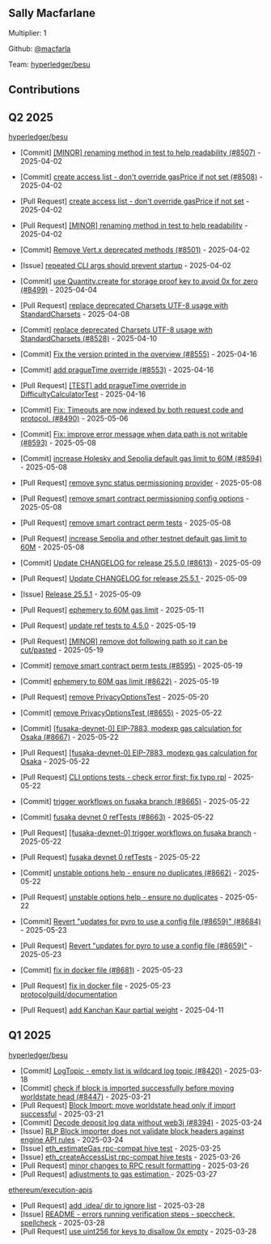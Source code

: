 
## Sally Macfarlane
Multiplier: 1

Github: [@macfarla](https://github.com/macfarla)

Team: [hyperledger/besu](https://github.com/hyperledger/besu/pulls?q=author%3Amacfarla)

## Contributions

## Q2 2025


[hyperledger/besu](https://github.com/hyperledger/besu)
* [Commit] [[MINOR] renaming method in test to help readability (#8507)](https://github.com/hyperledger/besu/commit/e6a67eb76b231714c38ca03978171021fef0ca01) - 2025-04-02
* [Commit] [create access list - don't override gasPrice if not set (#8508)](https://github.com/hyperledger/besu/commit/4930ba692d897358274934fa099ee77b62a0ca46) - 2025-04-02
* [Pull Request] [create access list - don't override gasPrice if not set](https://github.com/hyperledger/besu/pull/8508) - 2025-04-02
* [Pull Request] [[MINOR] renaming method in test to help readability](https://github.com/hyperledger/besu/pull/8507) - 2025-04-02
* [Commit] [Remove Vert.x deprecated methods (#8501)](https://github.com/hyperledger/besu/commit/4cfcce7807e0bcd4005c8e14d8f3e9bcb1209727) - 2025-04-02
* [Issue] [repeated CLI args should prevent startup](https://github.com/hyperledger/besu/issues/8505) - 2025-04-02
* [Commit] [use Quantity.create for storage proof key to avoid 0x for zero (#8499)](https://github.com/hyperledger/besu/commit/2afb161a70bbce95866be0eba8115d21112b7b03) - 2025-04-04
* [Pull Request] [replace deprecated Charsets UTF-8 usage with StandardCharsets](https://github.com/hyperledger/besu/pull/8528) - 2025-04-08
* [Commit] [replace deprecated Charsets UTF-8 usage with StandardCharsets (#8528)](https://github.com/hyperledger/besu/commit/ec8b22afc83237a7819bf6db61287a091d934c7b) - 2025-04-10

* [Commit] [Fix the version printed in the overview (#8555)](https://github.com/hyperledger/besu/commit/442e8f366950dea8624ea757b91fbacec11d604c) - 2025-04-16
* [Commit] [add pragueTime override (#8553)](https://github.com/hyperledger/besu/commit/c981ff8359bb888428b263314add6d4e68e07f76) - 2025-04-16
* [Pull Request] [[TEST] add pragueTime override in DifficultyCalculatorTest](https://github.com/hyperledger/besu/pull/8553) - 2025-04-16
* [Commit] [Fix: Timeouts are now indexed by both request code and protocol. (#8490)](https://github.com/hyperledger/besu/commit/0d83525f59b69259663ee9521304a439c24123f0) - 2025-05-06
* [Commit] [Fix: improve error message when data path is not writable (#8593)](https://github.com/hyperledger/besu/commit/ac95f88e7e229d15b95d638d1d8bf02a84315500) - 2025-05-08
* [Commit] [increase Holesky and Sepolia default gas limit to 60M (#8594)](https://github.com/hyperledger/besu/commit/43d927e32487d0aef0f0abd1636eec19c9563974) - 2025-05-08
* [Pull Request] [remove sync status permissioning provider](https://github.com/hyperledger/besu/pull/8598) - 2025-05-08
* [Pull Request] [remove smart contract permissioning config options](https://github.com/hyperledger/besu/pull/8597) - 2025-05-08
* [Pull Request] [remove smart contract perm tests](https://github.com/hyperledger/besu/pull/8595) - 2025-05-08
* [Pull Request] [increase Sepolia and other testnet default gas limit to 60M](https://github.com/hyperledger/besu/pull/8594) - 2025-05-08
* [Commit] [Update CHANGELOG for release 25.5.0  (#8613)](https://github.com/hyperledger/besu/commit/993a0fc466cd64f4a8b05b4f9d57111a8d379249) - 2025-05-09
* [Pull Request] [Update CHANGELOG for release 25.5.1 ](https://github.com/hyperledger/besu/pull/8613) - 2025-05-09
* [Issue] [Release 25.5.1](https://github.com/hyperledger/besu/issues/8610) - 2025-05-09
* [Pull Request] [ephemery to 60M gas limit](https://github.com/hyperledger/besu/pull/8622) - 2025-05-11
* [Pull Request] [update ref tests to 4.5.0](https://github.com/hyperledger/besu/pull/8643) - 2025-05-19
* [Pull Request] [[MINOR] remove dot following path so it can be cut/pasted](https://github.com/hyperledger/besu/pull/8642) - 2025-05-19
* [Commit] [remove smart contract perm tests (#8595)](https://github.com/hyperledger/besu/commit/30fd6e850ff4a12ef9733bdd14e9712418edd141) - 2025-05-19
* [Commit] [ephemery to 60M gas limit (#8622)](https://github.com/hyperledger/besu/commit/67dbe80a20125d2344a9a2f15be208979604365e) - 2025-05-19
* [Pull Request] [remove PrivacyOptionsTest](https://github.com/hyperledger/besu/pull/8655) - 2025-05-20
* [Commit] [remove PrivacyOptionsTest (#8655)](https://github.com/hyperledger/besu/commit/25b0b95dc38a5a1e5a8abb56129c556f9bea5ba9) - 2025-05-22
* [Commit] [[fusaka-devnet-0] EIP-7883, modexp gas calculation for Osaka (#8667)](https://github.com/hyperledger/besu/commit/fc1dc2c5af85337a32244260a8f9fa068accfa29) - 2025-05-22
* [Pull Request] [[fusaka-devnet-0] EIP-7883, modexp gas calculation for Osaka](https://github.com/hyperledger/besu/pull/8667) - 2025-05-22
* [Pull Request] [CLI options tests - check error first; fix typo rpl](https://github.com/hyperledger/besu/pull/8666) - 2025-05-22
* [Commit] [trigger workflows on fusaka branch (#8665)](https://github.com/hyperledger/besu/commit/42f67c5d0920d96c6f95541f09ca80cf96b5ac39) - 2025-05-22
* [Commit] [fusaka devnet 0 refTests (#8663)](https://github.com/hyperledger/besu/commit/528740b64bd6e664601e5fe60c8f5af215b19e50) - 2025-05-22
* [Pull Request] [[fusaka-devnet-0] trigger workflows on fusaka branch](https://github.com/hyperledger/besu/pull/8665) - 2025-05-22
* [Pull Request] [fusaka devnet 0 refTests](https://github.com/hyperledger/besu/pull/8663) - 2025-05-22
* [Commit] [unstable options help - ensure no duplicates (#8662)](https://github.com/hyperledger/besu/commit/03670452af76d868a3d0edab0aa6058e7a18df1f) - 2025-05-22
* [Pull Request] [unstable options help - ensure no duplicates](https://github.com/hyperledger/besu/pull/8662) - 2025-05-22
* [Commit] [Revert "updates for pyro to use a config file (#8659)" (#8684)](https://github.com/hyperledger/besu/commit/85e183fddf5e51b03518c48be47169d2a8859650) - 2025-05-23
* [Pull Request] [Revert "updates for pyro to use a config file (#8659)"](https://github.com/hyperledger/besu/pull/8684) - 2025-05-23
* [Commit] [fix in docker file (#8681)](https://github.com/hyperledger/besu/commit/df5cc669ac07c098cd7fe48e418dbab1487cc5b2) - 2025-05-23
* [Pull Request] [fix in docker file](https://github.com/hyperledger/besu/pull/8681) - 2025-05-23
[protocolguild/documentation](https://github.com/protocolguild/documentation)
* [Pull Request] [add Kanchan Kaur partial weight](https://github.com/protocolguild/documentation/pull/345) - 2025-04-11
## Q1 2025

[hyperledger/besu](https://github.com/hyperledger/besu)
* [Commit] [LogTopic - empty list is wildcard log topic (#8420)](https://github.com/hyperledger/besu/commit/c99bdbd533707a45fad97017fb964578c3e87fde) - 2025-03-18
* [Commit] [check if block is imported successfully before moving worldstate head (#8447)](https://github.com/hyperledger/besu/commit/a611b3b9dd80711e7042097941d2eb44b641a627) - 2025-03-21
* [Pull Request] [Block Import: move worldstate head only if import successful](https://github.com/hyperledger/besu/pull/8447) - 2025-03-21
* [Commit] [Decode deposit log data without web3j (#8394)](https://github.com/hyperledger/besu/commit/7df9fc928aa1347ea239d678828fd7201a27772d) - 2025-03-24
* [Issue] [RLP Block importer does not validate block headers against engine API rules](https://github.com/hyperledger/besu/issues/8452) - 2025-03-24
* [Issue] [eth_estimateGas rpc-compat hive test](https://github.com/hyperledger/besu/issues/8459) - 2025-03-25
* [Issue] [eth_createAccessList rpc-compat hive tests](https://github.com/hyperledger/besu/issues/8464) - 2025-03-26
* [Pull Request] [minor changes to RPC result formatting](https://github.com/hyperledger/besu/pull/8463) - 2025-03-26
* [Pull Request] [adjustments to gas estimation ](https://github.com/hyperledger/besu/pull/8478) - 2025-03-27

[ethereum/execution-apis](https://github.com/ethereum/execution-apis)
* [Pull Request] [add .idea/ dir to ignore list](https://github.com/ethereum/execution-apis/pull/643) - 2025-03-28
* [Issue] [README - errors running verification steps - speccheck, spellcheck](https://github.com/ethereum/execution-apis/issues/642) - 2025-03-28
* [Pull Request] [use uint256 for keys to disallow 0x empty](https://github.com/ethereum/execution-apis/pull/641) - 2025-03-28
